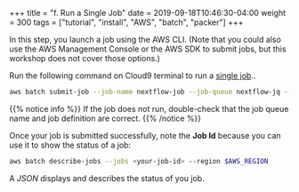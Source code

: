 +++
title = "f. Run a Single Job"
date = 2019-09-18T10:46:30-04:00
weight = 300
tags = ["tutorial", "install", "AWS", "batch", "packer"]
+++

In this step, you launch a job using the AWS CLI. (Note that you could also use the AWS Management Console or the AWS SDK to submit jobs, but this workshop does not cover those options.) 

Run the following command on Cloud9 terminal to run a [single job](https://docs.aws.amazon.com/batch/latest/userguide/submit_job.html)..


```bash
aws batch submit-job --job-name nextflow-job --job-queue nextflow-jq --job-definition nextflow-demo --region $AWS_REGION
```

{{% notice info %}}
If the job does not run, double-check that the job queue name and job definition are correct.
{{% /notice %}}

Once your job is submitted successfully, note the **Job Id** because you can use it to show the status of a job:

```bash
aws batch describe-jobs --jobs <your-job-id> --region $AWS_REGION
```

A *JSON* displays and describes the status of you job.
